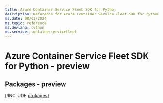 ```yaml
---
title: Azure Container Service Fleet SDK for Python
description: Reference for Azure Container Service Fleet SDK for Python
ms.date: 08/01/2024
ms.topic: reference
ms.devlang: python
ms.service: containerservicefleet
---
```

# Azure Container Service Fleet SDK for Python - preview
## Packages - preview
[!INCLUDE [packages](container-service-fleet-index.md)]